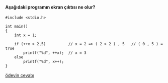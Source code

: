 #### Aşağıdaki programın ekran çıktısı ne olur?

```
#include <stdio.h>

int main()
{
	int x = 1;

	if (++x > 2,5)			// x = 2 => ( 2 > 2 ) , 5	// ( 0 , 5 ) = true
		printf("%d", ++x);	// x = 3
	else
		printf("%d", x++);
}
```

[ödevin cevabı](https://vimeo.com/363331654)
